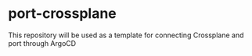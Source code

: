 # port-crossplane

This repository will be used as a template for connecting Crossplane and port through ArgoCD
